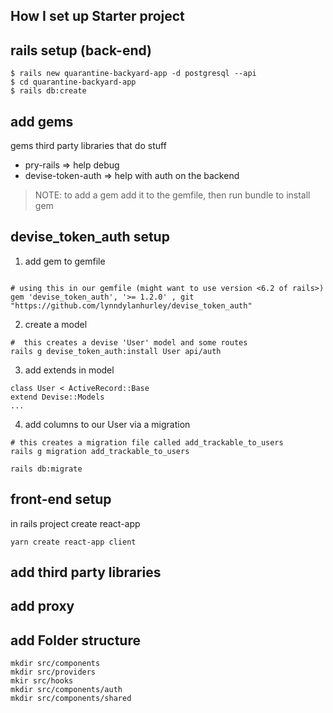 ## How I set up Starter project

## rails setup (back-end)
```
$ rails new quarantine-backyard-app -d postgresql --api
$ cd quarantine-backyard-app
$ rails db:create
```

## add gems
gems third party libraries that do stuff 
- pry-rails => help debug
- devise-token-auth => help with auth on the backend

> NOTE: to add a gem add it to the gemfile, then run bundle to install gem

## devise_token_auth setup
1. add gem to gemfile
```

# using this in our gemfile (might want to use version <6.2 of rails>)
gem 'devise_token_auth', '>= 1.2.0' , git "https://github.com/lynndylanhurley/devise_token_auth"
```

2. create a model 
```
#  this creates a devise 'User' model and some routes
rails g devise_token_auth:install User api/auth
```
3. add extends in model
```
class User < ActiveRecord::Base
extend Devise::Models
...
```

4. add columns to our User via a migration 
```
# this creates a migration file called add_trackable_to_users
rails g migration add_trackable_to_users
```
```
rails db:migrate
```
## front-end setup

in rails project create react-app 
```
yarn create react-app client
```
## add third party libraries

## add proxy
## add Folder structure
```
mkdir src/components
mkdir src/providers
mkir src/hooks
mkdir src/components/auth
mkdir src/components/shared
